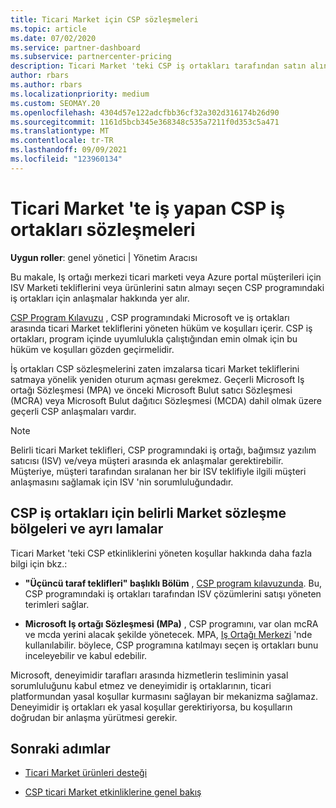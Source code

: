 ```yaml
---
title: Ticari Market için CSP sözleşmeleri
ms.topic: article
ms.date: 07/02/2020
ms.service: partner-dashboard
ms.subservice: partnercenter-pricing
description: Ticari Market 'teki CSP iş ortakları tarafından satın alınan üçüncü taraf ISV ürünlerine yönelik abonelikler, koşullar ve sözleşmeler hakkında bilgi edinin.
author: rbars
ms.author: rbars
ms.localizationpriority: medium
ms.custom: SEOMAY.20
ms.openlocfilehash: 4304d57e122adcfbb36cf32a302d316174b26d90
ms.sourcegitcommit: 1161d5bcb345e368348c535a7211f0d353c5a471
ms.translationtype: MT
ms.contentlocale: tr-TR
ms.lasthandoff: 09/09/2021
ms.locfileid: "123960134"
---
```

# <a name="contracts-for-csp-partners-doing-business-in-the-commercial-marketplace"></a>Ticari Market 'te iş yapan CSP iş ortakları sözleşmeleri


**Uygun roller**: genel yönetici | Yönetim Aracısı

Bu makale, Iş ortağı merkezi ticari marketi veya Azure portal müşterileri için ISV Marketi tekliflerini veya ürünlerini satın almayı seçen CSP programındaki iş ortakları için anlaşmalar hakkında yer alır.

[CSP Program Kılavuzu](https://go.microsoft.com/fwlink/p/?LinkId=617100) , CSP programındaki Microsoft ve iş ortakları arasında ticari Market tekliflerini yöneten hüküm ve koşulları içerir. CSP iş ortakları, program içinde uyumlulukla çalıştığından emin olmak için bu hüküm ve koşulları gözden geçirmelidir.  

İş ortakları CSP sözleşmelerini zaten imzalarsa ticari Market tekliflerini satmaya yönelik yeniden oturum açması gerekmez. Geçerli Microsoft Iş ortağı Sözleşmesi (MPA) ve önceki Microsoft Bulut satıcı Sözleşmesi (MCRA) veya Microsoft Bulut dağıtıcı Sözleşmesi (MCDA) dahil olmak üzere geçerli CSP anlaşmaları vardır.

>[!NOTE]
> Belirli ticari Market teklifleri, CSP programındaki iş ortağı, bağımsız yazılım satıcısı (ISV) ve/veya müşteri arasında ek anlaşmalar gerektirebilir. Müşteriye, müşteri tarafından sıralanan her bir ISV teklifiyle ilgili müşteri anlaşmasını sağlamak için ISV 'nin sorumluluğundadır.

## <a name="specific-marketplace-contract-areas-and-distinctions-for-csp-partners"></a>CSP iş ortakları için belirli Market sözleşme bölgeleri ve ayrı lamalar

Ticari Market 'teki CSP etkinliklerini yöneten koşullar hakkında daha fazla bilgi için bkz.:

- **"Üçüncü taraf teklifleri" başlıklı Bölüm** , [CSP program kılavuzunda](https://go.microsoft.com/fwlink/p/?LinkId=617100). Bu, CSP programındaki iş ortakları tarafından ISV çözümlerini satışı yöneten terimleri sağlar.

- **Microsoft Iş ortağı Sözleşmesi (MPa)** , CSP programını, var olan mcRA ve mcda yerini alacak şekilde yönetecek. MPA, [Iş Ortağı Merkezi](https://partner.microsoft.com/pcv/dashboard/overview) 'nde kullanılabilir. böylece, CSP programına katılmayı seçen iş ortakları bunu inceleyebilir ve kabul edebilir.
  
Microsoft, deneyimidir tarafları arasında hizmetlerin tesliminin yasal sorumluluğunu kabul etmez ve deneyimidir iş ortaklarının, ticari platformundan yasal koşullar kurmasını sağlayan bir mekanizma sağlamaz. Deneyimidir iş ortakları ek yasal koşullar gerektiriyorsa, bu koşulların doğrudan bir anlaşma yürütmesi gerekir.

## <a name="next-steps"></a>Sonraki adımlar

- [Ticari Market ürünleri desteği](csp-commercial-marketplace-support.md)

- [CSP ticari Market etkinliklerine genel bakış](csp-commercial-marketplace-overview.md)
